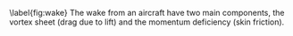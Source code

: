 \label{fig:wake} The wake from an aircraft have two main components, the vortex sheet (drag due to lift) and the momentum deficiency (skin friction). 
  
  